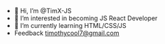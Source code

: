 - 👋 Hi, I’m @TimX-JS
- 👀 I’m interested in becoming JS React Developer
- 🌱 I’m currently learning HTML/CSS/JS
- Feedback timothycool7@gmail.com
<!---
TimX-JS/TimX-JS is a ✨ special ✨ repository because its `README.md` (this file) appears on your GitHub profile.
You can click the Preview link to take a look at your changes.
--->
